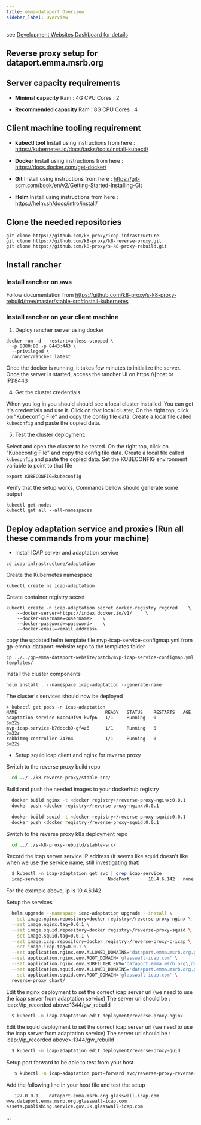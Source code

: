 ```yaml
---
title: emma-dataport Overview
sidebar_label: Overview
---
```


see [Development Websites Dashboard for details](../../dashboards/websites/development.md)

## Reverse proxy setup for dataport.emma.msrb.org

## Server capacity requirements
- **Minimal capacity**
Ram : 4G
CPU Cores : 2

- **Recommended capacity**
Ram : 8G
CPU Cores : 4

## Client machine tooling requirement

- **kubectl tool**
Install using instructions from here : https://kubernetes.io/docs/tasks/tools/install-kubectl/

- **Docker**
Install using instructions from here : https://docs.docker.com/get-docker/

- **Git**
Install using instructions from here : https://git-scm.com/book/en/v2/Getting-Started-Installing-Git

- **Helm**
Install using instructions from here : https://helm.sh/docs/intro/install/

## Clone the needed repositories
```
git clone https://github.com/k8-proxy/icap-infrastructure
git clone https://github.com/k8-proxy/k8-reverse-proxy.git
git clone https://github.com/k8-proxy/s-k8-proxy-rebuild.git
```

## Install rancher

### Install rancher on aws
Follow documentation from https://github.com/k8-proxy/s-k8-proxy-rebuild/tree/master/stable-src#install-kubernetes

### Install rancher on your client machine
1. Deploy rancher server using docker

```
docker run -d --restart=unless-stopped \
  -p 8080:80 -p 8443:443 \
  --privileged \
  rancher/rancher:latest
```

Once the docker is running, it takes few minutes to initialize the server. Once the server is started, access the rancher UI on https://[host or IP]:8443


4. Get the cluster credentials

When you log in you should should see a local cluster installed. You can get it's credentials and use it.
Click on that local cluster, On the right top, click on "Kubeconfig File" and copy the config file data.
Create a local file called `kubeconfig` and paste the copied data.


5. Test the cluster deployment:

Select and open the cluster to be tested. On the right top, click on "Kubeconfig File" and copy the config file data.
Create a local file called `kubeconfig` and paste the copied data.
Set the KUBECONFIG environment variable to point to that file

```
export KUBECONFIG=kubeconfig
``` 

Verify that the setup works, Commands bellow should generate some output

```
kubectl get nodes
kubectl get all --all-namespaces
``` 


## Deploy adaptation service and proxies (Run all these commands from your machine)

- Install ICAP server and adaptation service
  
```
cd icap-infrastructure/adaptation
```

Create the Kubernetes namespace
```
kubectl create ns icap-adaptation
```

Create container registry secret
```
kubectl create -n icap-adaptation secret docker-registry regcred	\ 
	--docker-server=https://index.docker.io/v1/ 	\
	--docker-username=<username>	\
	--docker-password=<password>	\
	--docker-email=<email address>
```

copy the updated helm template file mvp-icap-service-configmap.yml from gp-emma-dataport-website repo to the templates folder 
```
cp ../../gp-emma-dataport-website/patch/mvp-icap-service-configmap.yml templates/
```

Install the cluster components
```
helm install . --namespace icap-adaptation --generate-name
```

The cluster's services should now be deployed
```
> kubectl get pods -n icap-adaptation
NAME                                 READY   STATUS    RESTARTS   AGE
adaptation-service-64cc49f99-kwfp6   1/1     Running   0          3m22s
mvp-icap-service-b7ddccb9-gf4z6      1/1     Running   0          3m22s
rabbitmq-controller-747n4            1/1     Running   0          3m22s
```
 
- Setup squid icap client and nginx for reverse proxy
  
Switch to the reverse proxy build repo
  ```bash
    cd ../../k8-reverse-proxy/stable-src/
  ```

Build and push the needed images to your dockerhub registry
  ```bash
    docker build nginx -t <docker registry>/reverse-proxy-nginx:0.0.1
    docker push <docker registry>/reverse-proxy-nginx:0.0.1

    docker build squid -t <docker registry>/reverse-proxy-squid:0.0.1
    docker push <docker registry>/reverse-proxy-squid:0.0.1
  ```

Switch to the reverse proxy k8s deployment repo
  ```bash
    cd ../../s-k8-proxy-rebuild/stable-src/
  ```

Record the icap server service IP address (it seems like squid doesn't like when we use the service name, still investigating that)
  ```bash
    $ kubectl -n icap-adaptation get svc | grep icap-service
    icap-service                        NodePort       10.4.6.142   none          1344:32278/TCP   23h
  ```
For the example above, ip is 10.4.6.142 


Setup the services
  ```bash
    helm upgrade --namespace icap-adaptation upgrade --install \
	--set image.nginx.repository=docker registry>/reverse-proxy-nginx \
	--set image.nginx.tag=0.0.1 \
	--set image.squid.repository=docker registry>/reverse-proxy-squid \
	--set image.squid.tag=0.0.1 \
	--set image.icap.repository=docker registry>/reverse-proxy-c-icap \
	--set image.icap.tag=0.0.1 \
	--set application.nginx.env.ALLOWED_DOMAINS='dataport.emma.msrb.org.glasswall-icap.com\,www.dataport.emma.msrb.org.glasswall-icap.com' \
	--set application.nginx.env.ROOT_DOMAIN='glasswall-icap.com' \
	--set application.nginx.env.SUBFILTER_ENV='dataport.emma.msrb.org\,dataport.emma.msrb.org.glasswall-icap.com' \
	--set application.squid.env.ALLOWED_DOMAINS='dataport.emma.msrb.org.glasswall-icap.com\,www.dataport.emma.msrb.org.glasswall-icap.com' \
	--set application.squid.env.ROOT_DOMAIN='glasswall-icap.com' \
	reverse-proxy chart/
  ```

Edit the nginx deployment to set the correct icap server url (we need to use the icap server from adaptation service)
The server url should be : icap://ip_recorded above:1344/gw_rebuild
  ```bash
    $ kubectl -n icap-adaptation edit deployment/reverse-proxy-nginx
  ```

Edit the squid deployment to set the correct icap server url (we need to use the icap server from adaptation service)
The server url should be : icap://ip_recorded above>:1344/gw_rebuild
  ```bash
    $ kubectl -n icap-adaptation edit deployment/reverse-proxy-quid
  ```

Setup port forward to be able to test from your host
 ```bash
    $ kubectl -n icap-adaptation port-forward svc/reverse-proxy-reverse-proxy-nginx 443:443
  ```  

Add the following line in your host file and test the setup
 ```
    127.0.0.1	 dataport.emma.msrb.org.glasswall-icap.com www.dataport.emma.msrb.org.glasswall-icap.com assets.publishing.service.gov.uk.glasswall-icap.com
  ```  




...
